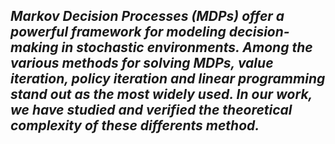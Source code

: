 ## *Markov Decision Processes (MDPs) offer a powerful framework for modeling decision-making in stochastic environments. Among the various methods for solving MDPs, value iteration, policy iteration and linear programming stand out as the most widely used. In our work, we have studied and verified the theoretical complexity of these differents method.* 

